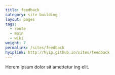 ```yaml
---
title: feedback
category: site building
layout: pages
tags:
  - route
  - main
  - wiki
weight: 7
permalink: /sites/feedback
hyiplink: http://hyip.github.io/sites/feedback
---
```


Horem ipsum dolor sit amettetur ing elit. 
